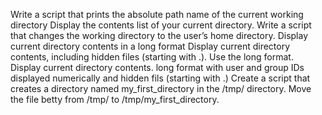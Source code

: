 Write a script that prints the absolute path name of the current working directory
Display the contents list of your current directory.
Write a script that changes the working directory to the user’s home directory.
Display current directory contents in a long format
Display current directory contents, including hidden files (starting with .). Use the long format.
Display current directory contents. long format with user and group IDs displayed numerically and hidden fils (starting with .)
Create a script that creates a directory named my_first_directory in the /tmp/ directory.
Move the file betty from /tmp/ to /tmp/my_first_directory.

